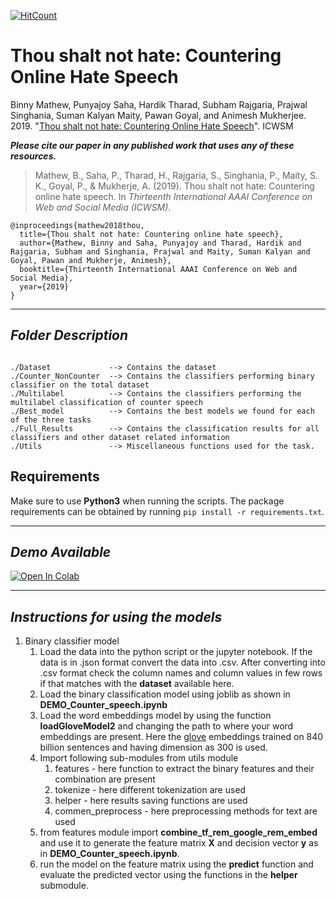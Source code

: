[![HitCount](http://hits.dwyl.io/binny-mathew/Countering_Hate_Speech.svg)](http://hits.dwyl.io/binny-mathew/Countering_Hate_Speech)

# Thou shalt not hate: Countering Online Hate Speech

Binny Mathew, Punyajoy Saha, Hardik Tharad, Subham Rajgaria, Prajwal Singhania, Suman Kalyan Maity, Pawan Goyal, and Animesh Mukherjee. 2019. "[Thou shalt not hate: Countering Online Hate Speech](https://arxiv.org/abs/1808.04409)". ICWSM

***Please cite our paper in any published work that uses any of these resources.***

> Mathew, B., Saha, P., Tharad, H., Rajgaria, S., Singhania, P., Maity, S. K., Goyal, P., & Mukherje, A. (2019). Thou shalt not hate: Countering online hate speech. In _Thirteenth International AAAI Conference on Web and Social Media (ICWSM)_.

~~~
@inproceedings{mathew2018thou,
  title={Thou shalt not hate: Countering online hate speech},
  author={Mathew, Binny and Saha, Punyajoy and Tharad, Hardik and Rajgaria, Subham and Singhania, Prajwal and Maity, Suman Kalyan and Goyal, Pawan and Mukherje, Animesh},
  booktitle={Thirteenth International AAAI Conference on Web and Social Media},
  year={2019}
}

~~~


------------------------------------------
***Folder Description***
------------------------------------------
~~~

./Dataset             --> Contains the dataset
./Counter_NonCounter  --> Contains the classifiers performing binary classifier on the total dataset
./Multilabel          --> Contains the classifiers performing the multilabel classification of counter speech 
./Best_model          --> Contains the best models we found for each of the three tasks
./Full_Results        --> Contains the classification results for all classifiers and other dataset related information
./Utils               --> Miscellaneous functions used for the task.

~~~


## Requirements 

Make sure to use **Python3** when running the scripts. The package requirements can be obtained by running `pip install -r requirements.txt`.


------------------------------------------
***Demo Available***
------------------------------------------

[![Open In Colab](https://colab.research.google.com/assets/colab-badge.svg)](https://colab.research.google.com/github/binny-mathew/Countering_Hate_Speech/blob/master/DEMO_Counter_speech.ipynb)

------------------------------------------
***Instructions for using the models***
------------------------------------------

1. Binary classifier model  
    1. Load the data into the python script or the jupyter notebook. If the data is in .json format convert the data into .csv. After converting into .csv format check the column names and column values in few rows if that matches with the **dataset** available here.
    2. Load the binary classification model using joblib as shown in **DEMO_Counter_speech.ipynb** 
    3. Load the word embeddings model by using the function **loadGloveModel2** and changing the path to where your word embeddings are present. Here the [glove](https://nlp.stanford.edu/projects/glove/)  embeddings trained on 840 billion sentences and having dimension as 300 is used.  
    4. Import following sub-modules from utils module
       1. features - here function to extract the binary features and their combination are present
       2. tokenize - here different tokenization are used 
       3. helper - here results saving functions are used
       4. commen_preprocess - here preprocessing methods for text are used 
    5. from features module import **combine_tf_rem_google_rem_embed** and use it to generate the feature matrix **X** and decision vector **y** as in **DEMO_Counter_speech.ipynb**.
    6. run the model on the feature matrix using the **predict** function and evaluate the predicted vector using the functions in the **helper** submodule.
